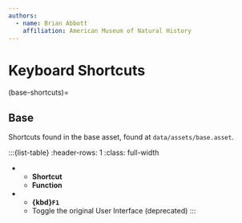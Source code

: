 ```yaml
---
authors:
  - name: Brian Abbott
    affiliation: American Museum of Natural History
---
```



# Keyboard Shortcuts


(base-shortcuts)=
## Base

Shortcuts found in the base asset, found at `data/assets/base.asset`.

:::{list-table}
:header-rows: 1
:class: full-width
* - **Shortcut**
  - **Function**
* - **{kbd}`F1`**
  - Toggle the original User Interface (deprecated)
:::
